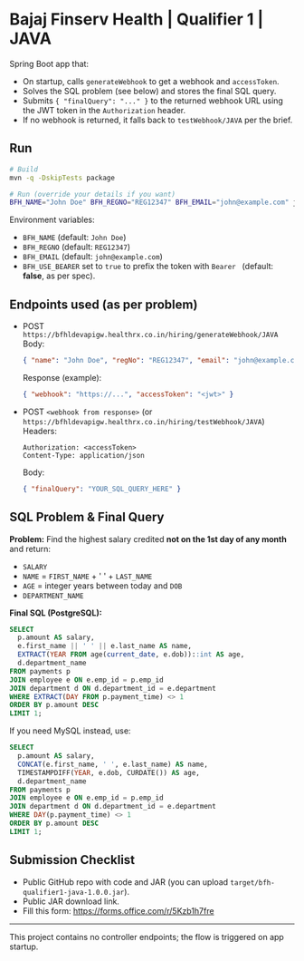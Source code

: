 # Bajaj Finserv Health | Qualifier 1 | JAVA

Spring Boot app that:
- On startup, calls `generateWebhook` to get a webhook and `accessToken`.
- Solves the SQL problem (see below) and stores the final SQL query.
- Submits `{ "finalQuery": "..." }` to the returned webhook URL using the JWT token in the `Authorization` header.
- If no webhook is returned, it falls back to `testWebhook/JAVA` per the brief.

## Run

```bash
# Build
mvn -q -DskipTests package

# Run (override your details if you want)
BFH_NAME="John Doe" BFH_REGNO="REG12347" BFH_EMAIL="john@example.com" java -jar target/bfh-qualifier1-java-1.0.0.jar
```

Environment variables:
- `BFH_NAME` (default: `John Doe`)
- `BFH_REGNO` (default: `REG12347`)
- `BFH_EMAIL` (default: `john@example.com`)
- `BFH_USE_BEARER` set to `true` to prefix the token with `Bearer ` (default: **false**, as per spec).

## Endpoints used (as per problem)

- POST `https://bfhldevapigw.healthrx.co.in/hiring/generateWebhook/JAVA`
  Body:
  ```json
  { "name": "John Doe", "regNo": "REG12347", "email": "john@example.com" }
  ```
  Response (example):
  ```json
  { "webhook": "https://...", "accessToken": "<jwt>" }
  ```

- POST `<webhook from response>` (or `https://bfhldevapigw.healthrx.co.in/hiring/testWebhook/JAVA`)
  Headers:
  ```
  Authorization: <accessToken>
  Content-Type: application/json
  ```
  Body:
  ```json
  { "finalQuery": "YOUR_SQL_QUERY_HERE" }
  ```

## SQL Problem & Final Query

**Problem:** Find the highest salary credited **not on the 1st day of any month** and return:
- `SALARY`
- `NAME` = `FIRST_NAME` + ' ' + `LAST_NAME`
- `AGE` = integer years between today and `DOB`
- `DEPARTMENT_NAME`

**Final SQL (PostgreSQL):**

```sql
SELECT 
  p.amount AS salary,
  e.first_name || ' ' || e.last_name AS name,
  EXTRACT(YEAR FROM age(current_date, e.dob))::int AS age,
  d.department_name
FROM payments p
JOIN employee e ON e.emp_id = p.emp_id
JOIN department d ON d.department_id = e.department
WHERE EXTRACT(DAY FROM p.payment_time) <> 1
ORDER BY p.amount DESC
LIMIT 1;
```

If you need MySQL instead, use:

```sql
SELECT 
  p.amount AS salary,
  CONCAT(e.first_name, ' ', e.last_name) AS name,
  TIMESTAMPDIFF(YEAR, e.dob, CURDATE()) AS age,
  d.department_name
FROM payments p
JOIN employee e ON e.emp_id = p.emp_id
JOIN department d ON d.department_id = e.department
WHERE DAY(p.payment_time) <> 1
ORDER BY p.amount DESC
LIMIT 1;
```

## Submission Checklist

- Public GitHub repo with code and JAR (you can upload `target/bfh-qualifier1-java-1.0.0.jar`).
- Public JAR download link.
- Fill this form: https://forms.office.com/r/5Kzb1h7fre

---

This project contains no controller endpoints; the flow is triggered on app startup.
